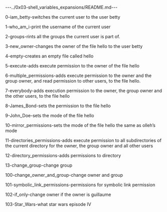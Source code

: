 ---../0x03-shell_variables_expansions/README.md---

0-iam_betty-switches the current user to the user betty

1-who_am_i-print the username of the current user

2-groups-rints all the groups the current user is part of.

3-new_owner-changes the owner of the file hello to the user betty

4-empty-creates an empty file called hello

5-execute-adds execute permission to the owner of the file hello

6-multiple_permissions-adds execute permission to the owner and the group owner, and read permission to other users, to the file hello.   

7-everybody-adds execution permission to the owner, the group owner and the other users, to the file hello

8-James_Bond-sets the permission to the file hello

9-John_Doe-sets the mode of the file hello

10-mirror_permissions-sets the mode of the file hello the same as olleh’s mode

11-directories_permissions-adds execute permission to all subdirectories of the current directory for the owner, the group owner and all other users

12-directory_permissions-adds permissions to directory

13-change_group-change group

100-change_owner_and_group-change owner and group

101-symbolic_link_permissions-permissions for symbolic link permission

102-if_only-change owner if the owner is guillaume

103-Star_Wars-what star wars episode IV



